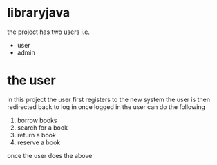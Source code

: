 # libraryjava
the project has two users i.e.
<ul>
  <li>user</li>
  <li>admin</li>
  </ul>
  
  <h1>the user</h1>

in this project the user first registers to the new system
the user is then redirected back to log in
once logged in the user can do the following
<ol>
  <li>borrow books</li>
  <li>search for a book</li>
  <li>return a book</li>
  <li>reserve a book</li>
</ol>
once the user does the above
